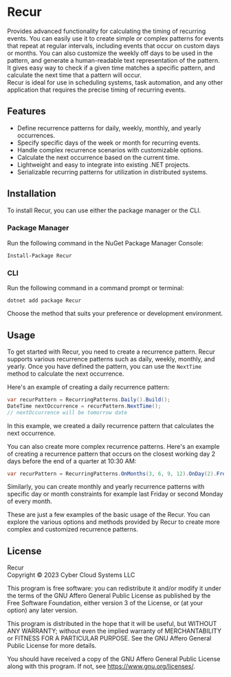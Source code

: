 # Recur

Provides advanced functionality for calculating the timing of recurring events. You can easily use it to create simple or complex patterns for events that repeat at regular intervals, including events that occur on custom days or months. You can also customize the weekly off days to be used in the pattern, and generate a human-readable text representation of the pattern.\
It gives easy way to check if a given time matches a specific pattern, and calculate the next time that a pattern will occur.\
Recur is ideal for use in scheduling systems, task automation, and any other application that requires the precise timing of recurring events.

## Features

- Define recurrence patterns for daily, weekly, monthly, and yearly occurrences.
- Specify specific days of the week or month for recurring events.
- Handle complex recurrence scenarios with customizable options.
- Calculate the next occurrence based on the current time.
- Lightweight and easy to integrate into existing .NET projects.
- Serializable recurring patterns for utilization in distributed systems.

## Installation

To install Recur, you can use either the package manager or the CLI.

### Package Manager

Run the following command in the NuGet Package Manager Console:

```
Install-Package Recur
```

### CLI

Run the following command in a command prompt or terminal:

```
dotnet add package Recur
```

Choose the method that suits your preference or development environment.


## Usage

To get started with Recur, you need to create a recurrence pattern. Recur supports various recurrence patterns such as daily, weekly, monthly, and yearly. Once you have defined the pattern, you can use the `NextTime` method to calculate the next occurrence.

Here's an example of creating a daily recurrence pattern:

```csharp
var recurPattern = RecurringPatterns.Daily().Build();
DateTime nextOccurrence = recurPattern.NextTime();
// nextOccurrence will be tomorrow date
```

In this example, we created a daily recurrence pattern that calculates the next occurrence.

You can also create more complex recurrence patterns. Here's an example of creating a recurrence pattern that occurs on the closest working day 2 days before the end of a quarter at 10:30 AM:

```csharp
var recurPattern = RecurringPatterns.OnMonths(3, 6, 9, 12).OnDay(2).FromLastDay().OnWorkday().AtHour(10).AtMinute(30).Build();
```

Similarly, you can create monthly and yearly recurrence patterns with specific day or month constraints for example last Friday or second Monday of every month.

These are just a few examples of the basic usage of the Recur. You can explore the various options and methods provided by Recur to create more complex and customized recurrence patterns.

## License

Recur\
Copyright © 2023 Cyber Cloud Systems LLC

This program is free software: you can redistribute it and/or modify
it under the terms of the GNU Affero General Public License as
published by the Free Software Foundation, either version 3 of the
License, or (at your option) any later version.

This program is distributed in the hope that it will be useful,
but WITHOUT ANY WARRANTY; without even the implied warranty of
MERCHANTABILITY or FITNESS FOR A PARTICULAR PURPOSE.  See the
GNU Affero General Public License for more details.

You should have received a copy of the GNU Affero General Public License
along with this program.  If not, see <https://www.gnu.org/licenses/>.